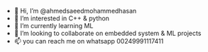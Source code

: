 - 👋 Hi, I’m @ahmedsaeedmohammedhasan
- 👀 I’m interested in C++ & python 
- 🌱 I’m currently learning ML
- 💞️ I’m looking to collaborate on embedded system & ML projects
- 📫 you can reach me on whatsapp 00249991117411

<!---
ahmedsaeedmohammedhasan/ahmedsaeedmohammedhasan is a ✨ special ✨ repository because its `README.md` (this file) appears on your GitHub profile.
You can click the Preview link to take a look at your changes.
--->
